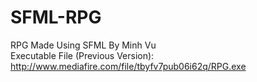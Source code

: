 # SFML-RPG
RPG Made Using SFML By Minh Vu <br />
Executable File (Previous Version): http://www.mediafire.com/file/tbyfv7pub06i62q/RPG.exe 
